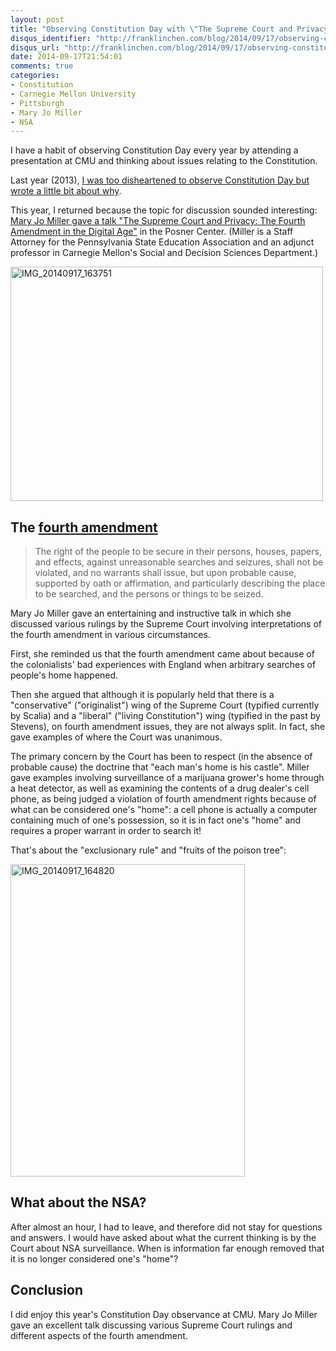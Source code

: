 ```yaml
---
layout: post
title: "Observing Constitution Day with \"The Supreme Court and Privacy: The Fourth Amendment in the Digital Age\""
disqus_identifier: "http://franklinchen.com/blog/2014/09/17/observing-constitution-day-with-the-supreme-court-and-privacy-the-fourth-amendment-in-the-digital-age/"
disqus_url: "http://franklinchen.com/blog/2014/09/17/observing-constitution-day-with-the-supreme-court-and-privacy-the-fourth-amendment-in-the-digital-age/"
date: 2014-09-17T21:54:01
comments: true
categories:
- Constitution
- Carnegie Mellon University
- Pittsburgh
- Mary Jo Miller
- NSA
---
```

I have a habit of observing Constitution Day every year by attending a presentation at CMU and thinking about issues relating to the Constitution.

Last year (2013), [I was too disheartened to observe Constitution Day but wrote a little bit about why](/blog/2013/09/17/on-not-celebrating-constitution-day-this-year).

This year, I returned because the topic for discussion sounded interesting: [Mary Jo Miller gave a talk "The Supreme Court and Privacy: The Fourth Amendment in the Digital Age"](http://thebridge.cmu.edu/organization/SLO/calendar/details/466499) in the Posner Center. (Miller is a Staff Attorney for the Pennsylvania State Education Association and an adjunct professor in Carnegie Mellon's Social and Decision Sciences Department.)

<a href="https://www.flickr.com/photos/franklinmingchen/15274305882" title="IMG_20140917_163751 by Franklin Chen, on Flickr"><img src="https://farm4.staticflickr.com/3836/15274305882_f0eaf5d8fb.jpg" width="500" height="375" alt="IMG_20140917_163751"></a>

<!--more-->

## The [fourth amendment](http://en.wikipedia.org/wiki/Fourth_Amendment_to_the_United_States_Constitution)

<blockquote>
The right of the people to be secure in their persons, houses, papers, and effects, against unreasonable searches and seizures, shall not be violated, and no warrants shall issue, but upon probable cause, supported by oath or affirmation, and particularly describing the place to be searched, and the persons or things to be seized.
</blockquote>

Mary Jo Miller gave an entertaining and instructive talk in which she discussed various rulings by the Supreme Court involving interpretations of the fourth amendment in various circumstances.

First, she reminded us that the fourth amendment came about because of the colonialists' bad experiences with England when arbitrary searches of people's home happened.

Then she argued that although it is popularly held that there is a "conservative" ("originalist") wing of the Supreme Court (typified currently by Scalia) and a "liberal" ("living Constitution") wing (typified in the past by Stevens), on fourth amendment issues, they are not always split. In fact, she gave examples of where the Court was unanimous.

The primary concern by the Court has been to respect (in the absence of probable cause) the doctrine that "each man's home is his castle". Miller gave examples involving surveillance of a marijuana grower's home through a heat detector, as well as examining the contents of a drug dealer's cell phone, as being judged a violation of fourth amendment rights because of what can be considered one's "home": a cell phone is actually a computer containing much of one's possession, so it is in fact one's "home" and requires a proper warrant in order to search it!

That's about the "exclusionary rule" and "fruits of the poison tree":

<a href="https://www.flickr.com/photos/franklinmingchen/15271576131" title="IMG_20140917_164820 by Franklin Chen, on Flickr"><img src="https://farm6.staticflickr.com/5596/15271576131_6c4a8f4d5f.jpg" width="375" height="500" alt="IMG_20140917_164820"></a>

## What about the NSA?

After almost an hour, I had to leave, and therefore did not stay for questions and answers. I would have asked about what the current thinking is by the Court about NSA surveillance. When is information far enough removed that it is no longer considered one's "home"?

## Conclusion

I did enjoy this year's Constitution Day observance at CMU. Mary Jo Miller gave an excellent talk discussing various Supreme Court rulings and different aspects of the fourth amendment.

